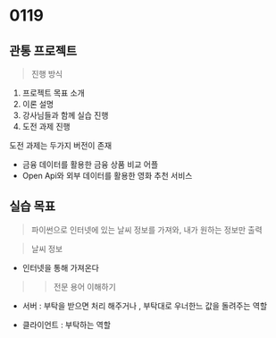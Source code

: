 # 0119

## 관통 프로젝트

>진행 방식
1. 프로젝트 목표 소개
2. 이론 설명
3. 강사님들과 함께 실습 진행
4. 도전 과제 진행

도전 과제는 두가지 버전이 존재
- 금융 데이터를 활용한 금융 상품 비교 어플
- Open Api와 외부 데이터를 활용한 영화 추천 서비스

## 실습 목표

> 파이썬으로 인터넷에 있는 날씨 정보를 가져와, 내가 원하는 정보만 출력

> 날씨 정보

- 인터넷을 통해 가져온다

>> 전문 용어 이해하기 

- 서버 : 부탁을 받으면 처리 해주거나 , 부탁대로 우너한느 값을 돌려주는 역할

- 클라이언트 : 부탁하는 역할





